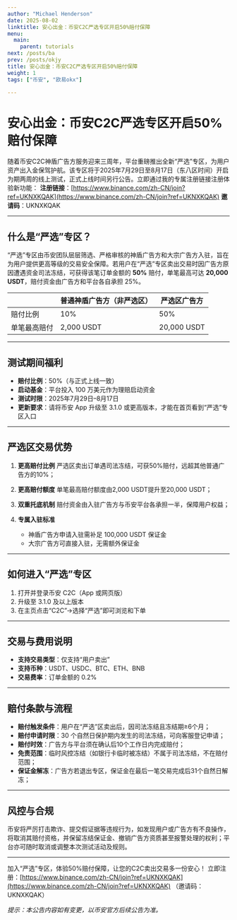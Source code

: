 ```yaml
---
author: "Michael Henderson"
date: 2025-08-02
linktitle: 安心出金：币安C2C严选专区开启50%赔付保障
menu:
  main:
    parent: tutorials
next: /posts/ba
prev: /posts/okjy
title: 安心出金：币安C2C严选专区开启50%赔付保障
weight: 1
tags: ["币安", "欧易okx"]

---
```

# 安心出金：币安C2C严选专区开启50%赔付保障

随着币安C2C神盾广告方服务迎来三周年，平台重磅推出全新“严选”专区，为用户资产出入金保驾护航。该专区将于2025年7月29日至8月17日（东八区时间）开启为期两周的线上测试，正式上线时间另行公告。立即通过我的专属注册链接注册体验新功能：
**注册链接**：[https://www.binance.com/zh-CN/join?ref=UKNXKQAK](https://www.binance.com/zh-CN/join?ref=UKNXKQAK)
**邀请码**：UKNXKQAK

---

## 什么是“严选”专区？

“严选”专区由币安团队层层筛选、严格审核的神盾广告方和大宗广告方入驻，旨在为用户提供更高等级的交易安全保障。若用户在“严选”专区卖出交易时因广告方原因遭遇资金司法冻结，可获得该笔订单金额的 **50%** 赔付，单笔最高可达 **20,000 USDT**，赔付资金由广告方和平台各自承担 25%。

|        | 普通神盾广告方（非严选区） | 严选区广告方      |
| ------ | ------------- | ----------- |
| 赔付比例   | 10%           | 50%         |
| 单笔最高赔付 | 2,000 USDT    | 20,000 USDT |

---

## 测试期间福利

* **赔付比例**：50%（与正式上线一致）
* **启动基金**：平台投入 100 万美元作为理赔启动资金
* **测试时限**：2025年7月29日–8月17日
* **更新要求**：请将币安 App 升级至 3.1.0 或更高版本，才能在首页看到“严选”专区入口

---

## 严选区交易优势

1. **更高赔付比例**
   严选区卖出订单遇司法冻结，可获50%赔付，远超其他普通广告方的10%；
2. **更高赔付额度**
   单笔最高赔付额度由2,000 USDT提升至20,000 USDT；
3. **双重托底机制**
   赔付资金由入驻广告方与币安平台各承担一半，保障用户权益；
4. **专属入驻标准**

   * 神盾广告方申请入驻需补足 100,000 USDT 保证金
   * 大宗广告方可直接入驻，无需额外保证金

---

## 如何进入“严选”专区

1. 打开并登录币安 C2C（App 或网页版）
2. 升级至 3.1.0 及以上版本
3. 在主页点击“C2C”→选择“严选”即可浏览和下单

---

## 交易与费用说明

* **支持交易类型**：仅支持“用户卖出”
* **支持币种**：USDT、USDC、BTC、ETH、BNB
* **交易费率**：订单金额的 0.2%

---

## 赔付条款与流程

* **赔付触发条件**：用户在“严选”区卖出后，因司法冻结且冻结期≥6个月；
* **赔付申请时限**：30 个自然日保护期内发生的司法冻结，可向客服登记申请；
* **赔付时效**：广告方与平台须在确认后10个工作日内完成赔付；
* **免责范围**：临时风控冻结（如银行卡临时被冻结）不属于司法冻结，不在赔付范围；
* **保证金解冻**：广告方若退出专区，保证金在最后一笔交易完成后31个自然日解冻；

---

## 风控与合规

币安将严厉打击欺诈、提交假证据等违规行为，如发现用户或广告方有不良操作，将取消其赔付资格，并保留冻结保证金、撤销广告方资质甚至报警处理的权利；平台亦可随时取消或调整本次测试活动及规则。

---

加入“严选”专区，体验50%赔付保障，让您的C2C卖出交易多一份安心！
立即注册：[https://www.binance.com/zh-CN/join?ref=UKNXKQAK](https://www.binance.com/zh-CN/join?ref=UKNXKQAK) （邀请码：UKNXKQAK）

*提示：本公告内容如有变更，以币安官方后续公告为准。*
